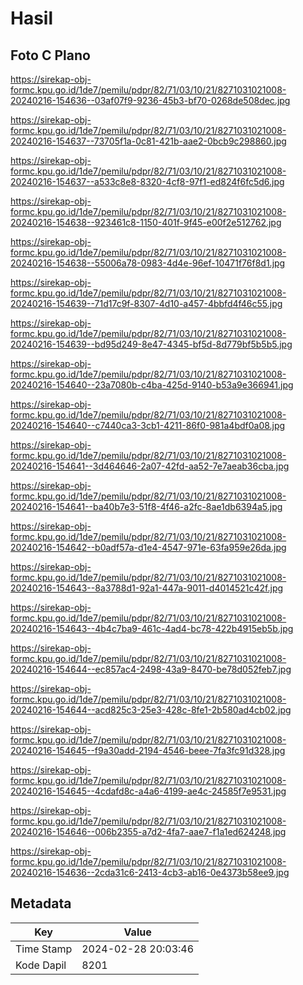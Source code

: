 # Hasil

## Foto C Plano

https://sirekap-obj-formc.kpu.go.id/1de7/pemilu/pdpr/82/71/03/10/21/8271031021008-20240216-154636--03af07f9-9236-45b3-bf70-0268de508dec.jpg

https://sirekap-obj-formc.kpu.go.id/1de7/pemilu/pdpr/82/71/03/10/21/8271031021008-20240216-154637--73705f1a-0c81-421b-aae2-0bcb9c298860.jpg

https://sirekap-obj-formc.kpu.go.id/1de7/pemilu/pdpr/82/71/03/10/21/8271031021008-20240216-154637--a533c8e8-8320-4cf8-97f1-ed824f6fc5d6.jpg

https://sirekap-obj-formc.kpu.go.id/1de7/pemilu/pdpr/82/71/03/10/21/8271031021008-20240216-154638--923461c8-1150-401f-9f45-e00f2e512762.jpg

https://sirekap-obj-formc.kpu.go.id/1de7/pemilu/pdpr/82/71/03/10/21/8271031021008-20240216-154638--55006a78-0983-4d4e-96ef-10471f76f8d1.jpg

https://sirekap-obj-formc.kpu.go.id/1de7/pemilu/pdpr/82/71/03/10/21/8271031021008-20240216-154639--71d17c9f-8307-4d10-a457-4bbfd4f46c55.jpg

https://sirekap-obj-formc.kpu.go.id/1de7/pemilu/pdpr/82/71/03/10/21/8271031021008-20240216-154639--bd95d249-8e47-4345-bf5d-8d779bf5b5b5.jpg

https://sirekap-obj-formc.kpu.go.id/1de7/pemilu/pdpr/82/71/03/10/21/8271031021008-20240216-154640--23a7080b-c4ba-425d-9140-b53a9e366941.jpg

https://sirekap-obj-formc.kpu.go.id/1de7/pemilu/pdpr/82/71/03/10/21/8271031021008-20240216-154640--c7440ca3-3cb1-4211-86f0-981a4bdf0a08.jpg

https://sirekap-obj-formc.kpu.go.id/1de7/pemilu/pdpr/82/71/03/10/21/8271031021008-20240216-154641--3d464646-2a07-42fd-aa52-7e7aeab36cba.jpg

https://sirekap-obj-formc.kpu.go.id/1de7/pemilu/pdpr/82/71/03/10/21/8271031021008-20240216-154641--ba40b7e3-51f8-4f46-a2fc-8ae1db6394a5.jpg

https://sirekap-obj-formc.kpu.go.id/1de7/pemilu/pdpr/82/71/03/10/21/8271031021008-20240216-154642--b0adf57a-d1e4-4547-971e-63fa959e26da.jpg

https://sirekap-obj-formc.kpu.go.id/1de7/pemilu/pdpr/82/71/03/10/21/8271031021008-20240216-154643--8a3788d1-92a1-447a-9011-d4014521c42f.jpg

https://sirekap-obj-formc.kpu.go.id/1de7/pemilu/pdpr/82/71/03/10/21/8271031021008-20240216-154643--4b4c7ba9-461c-4ad4-bc78-422b4915eb5b.jpg

https://sirekap-obj-formc.kpu.go.id/1de7/pemilu/pdpr/82/71/03/10/21/8271031021008-20240216-154644--ec857ac4-2498-43a9-8470-be78d052feb7.jpg

https://sirekap-obj-formc.kpu.go.id/1de7/pemilu/pdpr/82/71/03/10/21/8271031021008-20240216-154644--acd825c3-25e3-428c-8fe1-2b580ad4cb02.jpg

https://sirekap-obj-formc.kpu.go.id/1de7/pemilu/pdpr/82/71/03/10/21/8271031021008-20240216-154645--f9a30add-2194-4546-beee-7fa3fc91d328.jpg

https://sirekap-obj-formc.kpu.go.id/1de7/pemilu/pdpr/82/71/03/10/21/8271031021008-20240216-154645--4cdafd8c-a4a6-4199-ae4c-24585f7e9531.jpg

https://sirekap-obj-formc.kpu.go.id/1de7/pemilu/pdpr/82/71/03/10/21/8271031021008-20240216-154646--006b2355-a7d2-4fa7-aae7-f1a1ed624248.jpg

https://sirekap-obj-formc.kpu.go.id/1de7/pemilu/pdpr/82/71/03/10/21/8271031021008-20240216-154636--2cda31c6-2413-4cb3-ab16-0e4373b58ee9.jpg


## Metadata

| Key        | Value               |
| ---------- | ------------------- |
| Time Stamp | 2024-02-28 20:03:46 |
| Kode Dapil | 8201                |



